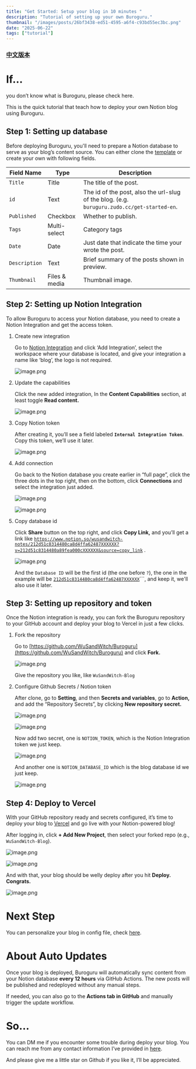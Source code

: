 ```yaml
---
title: "Get Started: Setup your blog in 10 minutes "
description: "Tutorial of setting up your own Buroguru."
thumbnail: "/images/posts/26bf3438-ed51-4595-a6f4-c93bd55ec3bc.png"
date: "2025-06-22"
tags: ["tutorial"]
---
```


### [中文版本](https://buroguru.zudo.cc/posts/get-started-zh)


# If…


you don’t know what is Buroguru, please check here.


This is the quick tutorial that teach how to deploy your own Notion blog using Buroguru.


## Step 1: Setting up database


Before deploying Buroguru, you'll need to prepare a Notion database to serve as your blog’s content source. You can either clone the [template](/21ad51c831448068b621f3b5def5dd2d) or create your own with following fields.


| Field Name    | Type          | Description                                                                                 |
| ------------- | ------------- | ------------------------------------------------------------------------------------------- |
| `Title`       | Title         | The title of the post.                                                                      |
| `id`          | Text          | The id of the post, also the url-slug of the blog. (e.g. `buruguru.zudo.cc/get-started-en`. |
| `Published`   | Checkbox      | Whether to publish.                                                                         |
| `Tags`        | Multi-select  | Category tags                                                                               |
| `Date`        | Date          | Just date that indicate the time your wrote the post.                                       |
| `Description` | Text          | Brief summary of the posts shown in preview.                                                |
| `Thumbnail`   | Files & media | Thumbnail image.                                                                            |


## Step 2: Setting up Notion Integration


To allow Buroguru to access your Notion database, you need to create a Notion Integration and get the access token.

1. Create new integration

	Go to [Notion Integration](https://www.notion.so/profile/integrations) and click ‘Add Integration’, select the workspace where your database is located, and give your integration a name like ‘blog’, the logo is not required.


	![image.png](/images/posts/b63f7909-64f1-4275-94e5-f9b81974747c.png)

2. Update the capabilities

	Click the new added integration, In the **Content Capabilities** section, at least toggle **Read content.**


	![image.png](/images/posts/ff8d6539-71e6-4905-bed9-011a199207f0.png)

3. Copy Notion token

	After creating it, you’ll see a field labeled **`Internal Integration Token`**. Copy this token, we’ll use it later.


	![image.png](/images/posts/8b3a45cf-b614-4f4e-a140-0247aa222614.png)

4. Add connection

	Go back to the Notion database you create earlier in “full page”, click the three dots in the top right, then on the bottom, click **Connections** and select the integration just added.


	![image.png](/images/posts/84a43bea-c9ff-4d42-8ae8-cc0b3b54a514.png)


	![image.png](/images/posts/3c2501a1-e5d8-432b-bb8c-8c40f747356a.png)

5. Copy database id

	Click **Share** button on the top right, and click **Copy Link,** and you’ll get a link like [`https://www.notion.so/wusandwitch-notes/212d51c8314480ca8d4ffa62487XXXXXX?v=212d51c8314480a89fea000cXXXXXX&source=copy_link`](https://www.notion.so/wusandwitch-notes/212d51c8314480ca8d4ffa624873e734?v=212d51c8314480a89fea000c43f4e73f) .


	![image.png](/images/posts/efa69351-cf23-48f2-8e77-c17137702265.png)


	And the `Database ID` will be the first id (the one before `?`), the one in the example will be  [`212d51c8314480ca8d4ffa62487XXXXXX`](https://www.notion.so/wusandwitch-notes/212d51c8314480ca8d4ffa624873e734?v=212d51c8314480a89fea000c43f4e73f)```, and keep it, we'll also use it later.


## Step 3: Setting up repository and token


Once the Notion integration is ready, you can fork the Buroguru repository to your GitHub account and deploy your blog to Vercel in just a few clicks.

1. Fork the repository

	Go to [https://github.com/WuSandWitch/Buroguru](https://github.com/WuSandWitch/Buroguru) and click **Fork.**


	![image.png](/images/posts/c6815e46-3382-4457-a885-f5ff6083e025.png)


	Give the repository you like, like `WuSandWitch-Blog`

2. Configure Github Secrets /  Notion token

	After clone, go to **Setting**, and then **Secrets and variables**, go to **Action,** and add the “Repository Secrets”, by clicking **New repository secret.**


	![image.png](/images/posts/e5057be1-15fc-4a9a-bb9e-829a9973fb00.png)


	![image.png](/images/posts/f8b298a0-c7ec-4217-93c8-69cebc9af531.png)


	Now add two secret, one is `NOTION_TOKEN`, which is the Notion Integration token we just keep.


	![image.png](/images/posts/fbb7deeb-5056-4af9-ae44-dd53d12582ba.png)


	And another one is `NOTION_DATABASE_ID` which is the blog database id we just keep.


	![image.png](/images/posts/9aeb0cdd-3a1f-4bf7-b065-0680e43f3e17.png)


## Step 4: Deploy to Vercel


With your GitHub repository ready and secrets configured, it’s time to deploy your blog to [Vercel](https://vercel.com/) and go live with your Notion-powered blog!


After logging in, click **+ Add New Project**, then select your forked repo (e.g., `WuSandWitch-Blog`).


![image.png](/images/posts/b08510cd-7c69-40b6-885f-8e217108d59c.png)


![image.png](/images/posts/a38d0e8a-a844-4fb6-9bdd-7a34e1a27dc8.png)


And with that, your blog should be welly deploy after you hit **Deploy. Congrats.**


![image.png](/images/posts/fdf3970a-7c4e-4d1a-8cd4-deb7943b1e85.png)


# Next Step


You can personalize your blog in config file, check [here](https://buroguru.zudo.cc/posts/config-guide-en).


# About Auto Updates


Once your blog is deployed, Buroguru will automatically sync content from your Notion database **every 12 hours** via GitHub Actions. The new posts will be published and redeployed without any manual steps.


If needed, you can also go to the **Actions tab in GitHub** and manually trigger the update workflow.


# So…


You can DM me if you encounter some trouble during deploy your blog. You can reach me from any contact information I’ve provided in [here](https://wusandwitch.zudo.cc/).


And please give me a little star on Github if you like it, I’ll be appreciated.

